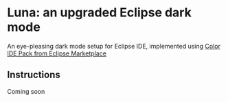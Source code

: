 # Luna: an upgraded Eclipse dark mode
An eye-pleasing dark mode setup for Eclipse IDE, implemented using [Color IDE Pack from Eclipse Marketplace](https://marketplace.eclipse.org/content/color-ide-pack)

## Instructions
Coming soon
